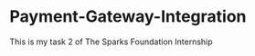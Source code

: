 <h1> Payment-Gateway-Integration </h1>
<p> This is my task 2 of The Sparks Foundation Internship </p>
